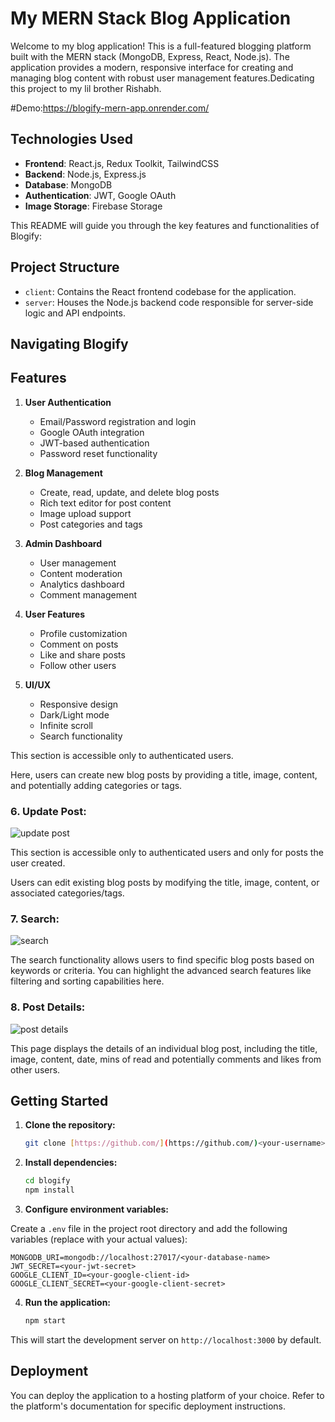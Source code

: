 # My MERN Stack Blog Application

Welcome to my blog application! This is a full-featured blogging platform built with the MERN stack (MongoDB, Express, React, Node.js). The application provides a modern, responsive interface for creating and managing blog content with robust user management features.Dedicating this project to my lil brother Rishabh.

#Demo:https://blogify-mern-app.onrender.com/

## Technologies Used

- **Frontend**: React.js, Redux Toolkit, TailwindCSS
- **Backend**: Node.js, Express.js
- **Database**: MongoDB
- **Authentication**: JWT, Google OAuth
- **Image Storage**: Firebase Storage

This README will guide you through the key features and functionalities of Blogify:

## Project Structure

* `client`: Contains the React frontend codebase for the application.
* `server`: Houses the Node.js backend code responsible for server-side logic and API endpoints.


## Navigating Blogify

## Features

1. **User Authentication**
   - Email/Password registration and login
   - Google OAuth integration
   - JWT-based authentication
   - Password reset functionality

2. **Blog Management**
   - Create, read, update, and delete blog posts
   - Rich text editor for post content
   - Image upload support
   - Post categories and tags
   
3. **Admin Dashboard**
   - User management
   - Content moderation
   - Analytics dashboard
   - Comment management

4. **User Features**
   - Profile customization
   - Comment on posts
   - Like and share posts
   - Follow other users

5. **UI/UX**
   - Responsive design
   - Dark/Light mode
   - Infinite scroll
   - Search functionality

This section is accessible only to authenticated users.

Here, users can create new blog posts by providing a title, image, content, and potentially adding categories or tags.

### 6. **Update Post:**

![update post](https://github.com/RishabhJain2404/blogify-mern-app/assets/127675963/6058276a-e503-4a31-b09b-896429592732)

This section is accessible only to authenticated users and only for posts the user created.

Users can edit existing blog posts by modifying the title, image, content, or associated categories/tags.

### 7. **Search:**

![search](https://github.com/RishabhJain2404/blogify-mern-app/assets/127675963/cdffcf1b-b5e2-4035-b0ad-ef8e12cf3f4f)

The search functionality allows users to find specific blog posts based on keywords or criteria. You can highlight the advanced search features like filtering and sorting capabilities here.

### 8. **Post Details:**

![post details](https://github.com/RishabhJain2404/blogify-mern-app/assets/127675963/e7807289-656c-4726-ad49-199968a3d45f)

This page displays the details of an individual blog post, including the title, image, content, date, mins of read and potentially comments and likes from other users.


## Getting Started

1. **Clone the repository:**

   ```bash
   git clone [https://github.com/](https://github.com/)<your-username>/blogify.git


2. **Install dependencies:**

   ```bash
   cd blogify
   npm install

3. **Configure environment variables:**

Create a `.env` file in the project root directory and add the following variables (replace with your actual values):

  
    MONGODB_URI=mongodb://localhost:27017/<your-database-name>
    JWT_SECRET=<your-jwt-secret>
    GOOGLE_CLIENT_ID=<your-google-client-id>
    GOOGLE_CLIENT_SECRET=<your-google-client-secret>

4. **Run the application:**

    ```bash
    npm start

This will start the development server on `http://localhost:3000` by default.


## Deployment


You can deploy the application to a hosting platform of your choice. Refer to the platform's documentation for specific deployment instructions.
